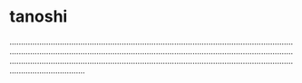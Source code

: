 # tanoshi

.....................................................................................................................................................................................................................................................................................................................................................................................................................